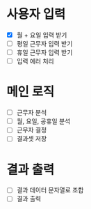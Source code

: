 # 사용자 입력
- [x] 월 + 요일 입력 받기
- [ ] 평일 근무자 입력 받기
- [ ] 휴일 근무자 입력 받기
- [ ] 입력 에러 처리
# 메인 로직
- [ ] 근무자 분석
- [ ] 월, 요일, 공휴일 분석
- [ ] 근무자 결정
- [ ] 결과셋 저장
# 결과 출력
- [ ] 결과 데이터 문자열로 조합
- [ ] 결과 출력